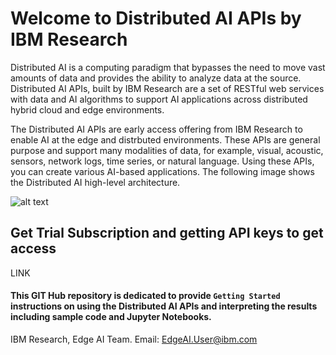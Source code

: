 # Welcome to Distributed AI APIs by IBM Research

Distributed AI is a computing paradigm that bypasses the need to move vast amounts of data and provides the ability to analyze data at the source. Distributed AI APIs, built by IBM Research are a set of RESTful web services with data and AI algorithms to support AI applications across distributed hybrid cloud and edge environments. 

The Distributed AI APIs are early access offering from IBM Research to enable AI at the edge and distrbuted environments. These APIs are general purpose and support many modalities of data, for example, visual, acoustic, sensors, network logs, time series, or natural language. Using these APIs, you can create various AI-based applications. The following image shows the Distributed AI high-level architecture.

![alt text](https://github.ibm.com/wendych/IBM-Research-NGS/blob/master/Images/EdgeAI_HighLevel_Arch_v1.png)


## Get Trial Subscription and getting API keys to get access
LINK 





#### This GIT Hub repository is dedicated to provide `Getting Started` instructions on using the Distributed AI APIs and interpreting the results including sample code and Jupyter Notebooks.


IBM Research, Edge AI Team.
Email: EdgeAI.User@ibm.com
